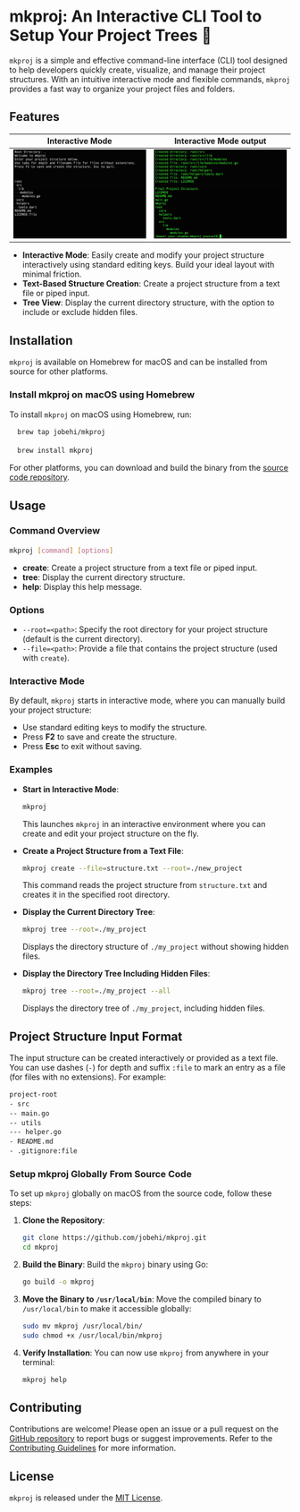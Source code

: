 # mkproj: An Interactive CLI Tool to Setup Your Project Trees 🌳

`mkproj` is a simple and effective command-line interface (CLI) tool designed to help developers quickly create, visualize, and manage their project structures. With an intuitive interactive mode and flexible commands, `mkproj` provides a fast way to organize your project files and folders.

## Features


Interactive Mode             |  Interactive Mode output
:-------------------------:|:-------------------------:
![](doc/screenshot_1.png)  |  ![](doc/screenshot_2.png)


- **Interactive Mode**: Easily create and modify your project structure interactively using standard editing keys. Build your ideal layout with minimal friction.
- **Text-Based Structure Creation**: Create a project structure from a text file or piped input.
- **Tree View**: Display the current directory structure, with the option to include or exclude hidden files.

## Installation

`mkproj` is available on Homebrew for macOS and can be installed from source for other platforms.

### Install mkproj on macOS using Homebrew

To install `mkproj` on macOS using Homebrew, run:

```sh
  brew tap jobehi/mkproj

  brew install mkproj
```

For other platforms, you can download and build the binary from the [source code repository](#setup-mkproj-globally-from-source-code).


## Usage

### Command Overview

```sh
mkproj [command] [options]
```

- **create**: Create a project structure from a text file or piped input.
- **tree**: Display the current directory structure.
- **help**: Display this help message.

### Options

- `--root=<path>`: Specify the root directory for your project structure (default is the current directory).
- `--file=<path>`: Provide a file that contains the project structure (used with `create`).

### Interactive Mode

By default, `mkproj` starts in interactive mode, where you can manually build your project structure:

- Use standard editing keys to modify the structure.
- Press **F2** to save and create the structure.
- Press **Esc** to exit without saving.

### Examples

- **Start in Interactive Mode**:
  ```sh
  mkproj
  ```
  This launches `mkproj` in an interactive environment where you can create and edit your project structure on the fly.

- **Create a Project Structure from a Text File**:
  ```sh
  mkproj create --file=structure.txt --root=./new_project
  ```
  This command reads the project structure from `structure.txt` and creates it in the specified root directory.

- **Display the Current Directory Tree**:
  ```sh
  mkproj tree --root=./my_project
  ```
  Displays the directory structure of `./my_project` without showing hidden files.

- **Display the Directory Tree Including Hidden Files**:
  ```sh
  mkproj tree --root=./my_project --all
  ```
  Displays the directory tree of `./my_project`, including hidden files.

## Project Structure Input Format

The input structure can be created interactively or provided as a text file. You can use dashes (`-`) for depth and suffix `:file` to mark an entry as a file (for files with no extensions). For example:

```txt
project-root
- src
-- main.go
-- utils
--- helper.go
- README.md
- .gitignore:file
```

### Setup mkproj Globally From Source Code

To set up `mkproj` globally on macOS from the source code, follow these steps:

1. **Clone the Repository**:
   ```sh
   git clone https://github.com/jobehi/mkproj.git
   cd mkproj
   ```

2. **Build the Binary**:
   Build the `mkproj` binary using Go:
   ```sh
   go build -o mkproj
   ```

3. **Move the Binary to `/usr/local/bin`**:
   Move the compiled binary to `/usr/local/bin` to make it accessible globally:
   ```sh
   sudo mv mkproj /usr/local/bin/
   sudo chmod +x /usr/local/bin/mkproj
   ```

4. **Verify Installation**:
   You can now use `mkproj` from anywhere in your terminal:
   ```sh
   mkproj help
   ```


## Contributing

Contributions are welcome! Please open an issue or a pull request on the [GitHub repository](https://github.com/jobehi/mkproj) to report bugs or suggest improvements.
Refer to the [Contributing Guidelines](CONTRIBUTING.md) for more information.

## License

`mkproj` is released under the [MIT License](LICENSE).
